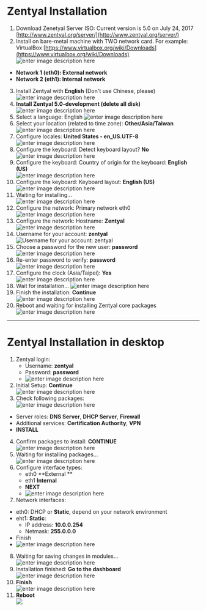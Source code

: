 Zentyal Installation
===============
1. Download Zenetyal Server ISO: Current version is 5.0 on July 24, 2017 [http://www.zentyal.org/server/](http://www.zentyal.org/server/)
2. Install on bare-metal machine with TWO network card. For example: VirtualBox [https://www.virtualbox.org/wiki/Downloads](https://www.virtualbox.org/wiki/Downloads) <br />
![enter image description here](https://lh3.googleusercontent.com/-lV8dMIh2h3s/WXYLQz0r6zI/AAAAAAADOv4/Bcx2_ri-15INl2ej9jwE0ZbJ5wYuoF-5ACHMYCw/s0/2017-07-24_22-57-42.png)
 - **Network 1 (eth0): External network**
 - **Network 2 (eth1): Internal network** 
3. Install Zentyal with **English** (Don't use Chinese, please) <br />
![enter image description here](https://lh3.googleusercontent.com/-MvcoHFWdKtY/WXYMBA0i1KI/AAAAAAADOwA/tz1fdFDMIZACEWs5Xi6xmrmM-Ib17UnbwCHMYCw/s0/2017-07-24_23-00-56.png)
4. **Install Zentyal 5.0-development (delete all disk)** <br />
![enter image description here](https://lh3.googleusercontent.com/-6CtyW-zvEGQ/WXYMdJsGpDI/AAAAAAADOwE/c3DdEXHAspgZZGC4vVPcunce0hm0EcMdQCHMYCw/s0/2017-07-24_23-02-47.png)
5. Select a language: English ![enter image description here](https://lh3.googleusercontent.com/-c_uAGF026aE/WXYMzOAGd0I/AAAAAAADOwI/VX2bSrlRKEARavClTRHIbrmnBYQHMkn4ACHMYCw/s0/2017-07-24_23-04-15.png)
6. Select your location (related to time zone): **Other/Asia/Taiwan** <br />
![enter image description here](https://lh3.googleusercontent.com/-kwcM_q8gTJo/WXYNTFeFoxI/AAAAAAADOwM/2-wxH-8zRTYeKkfWVzMUiYFBSQv4YndJACHMYCw/s0/2017-07-24_23-06-24.png)
7. Configure locales: **United States - en_US.UTF-8** <br />
![enter image description here](https://lh3.googleusercontent.com/-tVSvzUJQEsU/WXYNh_e3_II/AAAAAAADOwQ/vMw0Ic5HltEt8Vz_gdGPRG7qzXw6fQuyACHMYCw/s0/2017-07-24_23-07-23.png)
8. Configure the keyboard: Detect keyboard layout? **No** <br />
![enter image description here](https://lh3.googleusercontent.com/-TFAQ8hbZU0k/WXYNyl9fqeI/AAAAAAADOwU/oC3yXB7u3SUQr7HIoXrzwIkvBdbZUoFdACHMYCw/s0/2017-07-24_23-08-30.png)
9. Configure the keyboard: Country of origin for the keyboard: **English (US)** <br />
![enter image description here](https://lh3.googleusercontent.com/-ke_aGHxVMuE/WXYN7mmp6iI/AAAAAAADOwY/mpDxZnWwOzUEk7r4aYAYu1w4ohVv5OhFwCHMYCw/s0/2017-07-24_23-09-06.png)
10. Configure the keyboard: Keyboard layout: **English (US)** <br />
![enter image description here](https://lh3.googleusercontent.com/-4uf1xa6Py9g/WXYQOcLJzNI/AAAAAAADOwk/pyPcKwBd2pASmmLy1BfzH2lirJA3sE8NACHMYCw/s0/2017-07-24_23-18-53.png)
11. Waiting for installing... <br />
![enter image description here](https://lh3.googleusercontent.com/-8c2ziWWBZsg/WXYQ35KTG9I/AAAAAAADOwo/XOKUCa7fAmAAPjMwY8G8wGcsyKp3eaMuACHMYCw/s0/2017-07-24_23-21-39.png)
12. Configure the network: Primary network eth0 <br />
![enter image description here](https://lh3.googleusercontent.com/-Eg3oawwXJso/WXYRHMXnzPI/AAAAAAADOws/HHWfPC2msj4vON0gzsp_QWKustDekcPggCHMYCw/s0/2017-07-24_23-22-29.png) 
13. Configure the network: Hostname: **Zentyal** <br />
![enter image description here](https://lh3.googleusercontent.com/-CXFJcjDhfVA/WXYRRW553MI/AAAAAAADOww/KqEoIc8kBi4WpI9YwJgQ1YW_Aln952ikwCHMYCw/s0/2017-07-24_23-23-21.png) 
14. Username for your account: **zentyal** <br /> 
![Username for your account: zentyal](https://lh3.googleusercontent.com/-82jXCFQSG8c/WXYRu5SsDnI/AAAAAAADOw4/OJSYlK4NscwBwyME9GwiZtRyzimGNbNAQCHMYCw/s0/2017-07-24_23-25-19.png)
15. Choose a password for the new user: **password** <br />
![enter image description here](https://lh3.googleusercontent.com/-HDjr2iFxVsY/WXYR3HKA5DI/AAAAAAADOw8/IeWGChLu168rMMp4mFfhvEuK1ih6kATPwCHMYCw/s0/2017-07-24_23-25-52.png)
16. Re-enter password to verify: **password** <br />
![enter image description here](https://lh3.googleusercontent.com/-vT9cC01J66o/WXYSAiQ4bkI/AAAAAAADOxA/E9nbFHMvaF4p3VRW67dMRTaTg2PWX_DYQCHMYCw/s0/2017-07-24_23-26-30.png)
17. Configure the clock (Asia/Taipei): **Yes** <br />
![enter image description here](https://lh3.googleusercontent.com/-Xv-fZ1zeeYA/WXYST7vzgsI/AAAAAAADOxI/z2aaM4uqf1Ee921FqMwof5BBl9QaT3a8QCHMYCw/s0/2017-07-24_23-27-47.png)
18. Wait for installation... ![enter image description here](https://lh3.googleusercontent.com/-y71RmBxJUXE/WXYSgYoXLcI/AAAAAAADOxM/eLw9oilGhA4621meOqtaEJuxT1wYmQv1gCHMYCw/s0/2017-07-24_23-28-37.png)
19. Finish the installation: **Continue**  <br />
![enter image description here](https://lh3.googleusercontent.com/-Qnd2lN11vvo/WXagP7zo4QI/AAAAAAADOxs/6tNG_FcLM80H5PTUkeqi9bieJ3vdRjXyACHMYCw/s0/2017-07-25_09-33-22.png)
20. Reboot and waiting for installing Zentyal core packages <br />
![enter image description here](https://lh3.googleusercontent.com/-ixPqe5aoopg/WXagm6IUObI/AAAAAAADOxw/JHiYED0pMBEA8bWFfeeyuejayAPKhRvzgCHMYCw/s0/2017-07-25_09-34-55.png)


----------


Zentyal Installation in desktop
===============

1. Zentyal login: 
	- Username: **zentyal**
	- Password: **password**
	- ![enter image description here](https://lh3.googleusercontent.com/-VpC3Y0OqOwM/WXcPBTp_mfI/AAAAAAADO3k/DK0MNgnbeosTMjBCjinGB_Pq-fO6FsBtQCHMYCw/s0/2017-07-25_17-21-00.png)
2. Initial Setup: **Continue** <br />
![enter image description here](https://lh3.googleusercontent.com/-r3NDXLENlrM/WXbAXAAEPiI/AAAAAAADOyk/wFrcQP7QkEAgIt0K8BnV2rwqmby7xcp7QCHMYCw/s0/2017-07-25_11-50-23.png)
3. Check following packages: <br />
![enter image description here](https://lh3.googleusercontent.com/-wCZ6LXL5xVw/WXcPl1WXR8I/AAAAAAADO3o/EmOyqUfrkvodOo-MifKJ-8W2nDLTP1pPgCHMYCw/s0/2017-07-25_17-28-20.png)
  - Server roles: **DNS Server**, **DHCP Server**, **Firewall**
  - Additional services: **Certification Authority**, **VPN**
  - **INSTALL**
4. Confirm packages to install: **CONTINUE** <br />
![enter image description here](https://lh3.googleusercontent.com/-R98Fj-pUWGM/WXcP9VtD0wI/AAAAAAADO3w/RcO4xbpCcVoV2nc4-wi1HuBFqGEa3V9ZACHMYCw/s0/2017-07-25_17-29-54.png)
5. Waiting for installing packages... <br />
![enter image description here](https://lh3.googleusercontent.com/-aazhbwnLCmM/WXbBW6ujo4I/AAAAAAADOy0/VlPV3J43ENkN_z-oANt4kZKfGv2UiqnugCHMYCw/s0/2017-07-25_11-54-38.png)
6. Configure interface types:
	- eth0 **External **
	- eth1 **Internal**
	- **NEXT**
	- ![enter image description here](https://lh3.googleusercontent.com/-p7VLsahseqQ/WXbGsfWfzaI/AAAAAAADOzE/wu12cgesvWY9MUVI98ngN0NFCrKH6N1RgCHMYCw/s0/2017-07-25_12-17-24.png)
7. Network interfaces: 
  - eth0: DHCP or **Static**, depend on your network environment
  - eht1: **Static**: 
      - IP address: **10.0.0.254**
      - Netmask: **255.0.0.0**
  - Finish 
  - ![enter image description here](https://lh3.googleusercontent.com/-VAqdauaXYhI/WXbHdrBes-I/AAAAAAADOzI/e61SKdwdA08bnksGdKi_AIqMvi9PKrAuwCHMYCw/s0/2017-07-25_12-20-40.png)
8. Waiting for saving changes in modules... <br />
![enter image description here](https://lh3.googleusercontent.com/-ZP7uRy67HxE/WXbH_O1wK3I/AAAAAAADOzM/P6PZqW7BjOMLDYehXTjzUqKnqjYMnkPAgCHMYCw/s0/2017-07-25_12-22-56.png)
9. Installation finished: **Go to the dashboard** <br />
![enter image description here](https://lh3.googleusercontent.com/-2ycU0GPFeH0/WXbIGkCF-dI/AAAAAAADOzQ/Er31VpCWuiYa-WNYdKGB8LGyMloFiwdIQCHMYCw/s0/2017-07-25_12-23-25.png)
10. **Finish** <br />
![enter image description here](https://lh3.googleusercontent.com/-JNWjG6dK2xs/WXbIRtLLGBI/AAAAAAADOzU/D00isQXIe_QCeFxKJ45sr7wcSsd6iR61ACHMYCw/s0/2017-07-25_12-24-09.png)
11. **Reboot** <br />
![](https://lh3.googleusercontent.com/-FEpToAaAz5A/WXcSvJYEXeI/AAAAAAADO38/fCdjhBzOKxUNMUG06wdw6-bp_FD1qrSIQCHMYCw/s0/2017-07-25_17-41-44.png)